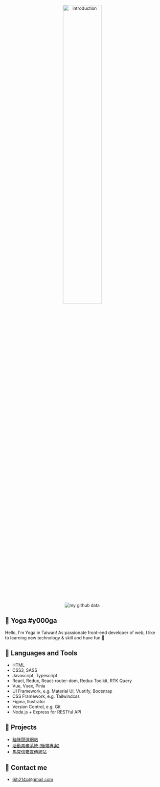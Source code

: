 <div align="center"><img width="50%" src="https://user-images.githubusercontent.com/111579529/215337746-e09c3b76-ee7b-488c-860d-8479d47291ab.gif" alt="introduction"></div>

<div align="center"><img src="https://github-readme-stats.vercel.app/api?username=y0000ga" alt="my github data" /></div>

## 🌊 Yoga #y000ga
Hello, I'm Yoga in Taiwan! As passionate front-end developer of web, I like to learning new technology & skill and have fun 🥳 

## 🧰 Languages and Tools
* HTML
* CSS3, SASS
* Javascript, Typescript
* React, Redux, React-router-dom, Redux Toolkit, RTK Query
* Vue, Vuex, Pinia
* UI Framework, e.g. Material UI, Vuetify, Bootstrap
* CSS Framework, e.g. Tailwindcss
* Figma, Ilustrator
* Version Control, e.g. Git
* Node.js + Express for RESTful API

## 📁 Projects
* [貓咪競選網站](https://github.com/y0000ga/campaign-website)
* [活動票務系統 (後端專案)](https://github.com/Roger13579/TicketSystem-backend)
* [馬克信箱宣傳網站](https://github.com/y0000ga/marcy-website)

## 💬 Contact me
* 6jh214c@gmail.com
